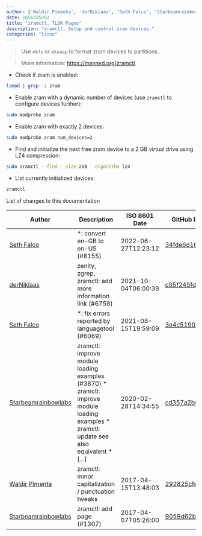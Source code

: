```yaml
---
author: ['Waldir Pimenta', 'derNiklaas', 'Seth Falco', 'Starbeamrainbowlabs']
date: 1656325392
title: "zramctl, TLDR Pages"
description: "zramctl, Setup and control zram devices."
categories: "linux"
---
```

> Use `mkfs` or `mkswap` to format zram devices to partitions.

> More information: <https://manned.org/zramctl>.

- Check if zram is enabled:

```bash
lsmod | grep -i zram
```

- Enable zram with a dynamic number of devices (use `zramctl` to configure devices further):

```bash
sudo modprobe zram
```

- Enable zram with exactly 2 devices:

```bash
sudo modprobe zram num_devices=2
```

- Find and initialize the next free zram device to a 2 GB virtual drive using LZ4 compression:

```bash
sudo zramctl --find --size 2GB --algorithm lz4
```

- List currently initialized devices:

```bash
zramctl
```
List of changes to this documentation


Author | Description | ISO 8601 Date | GitHub link
------|-----|-----|-----
[Seth Falco](mailto:seth@falco.fun) | *: convert en-GB to en-US (#8155) | 2022-06-27T12:23:12 | [34fde6d16fbc](https://github.com/tldr-pages/tldr/commit/34fde6d16fbc0a3c45fff5903f0fc2597547b1bb)
[derNiklaas](mailto:derNiklaas@users.noreply.github.com) | zenity, zgrep, zramctl: add more information link (#6758) | 2021-10-04T06:00:39 | [c05f245fd530](https://github.com/tldr-pages/tldr/commit/c05f245fd530f6134b91568ae3d0181a74c6814b)
[Seth Falco](mailto:seth@falco.fun) | *: fix errors reported by languagetool (#6069) | 2021-08-15T19:59:09 | [3e4c519004a4](https://github.com/tldr-pages/tldr/commit/3e4c519004a471c861cdc609fd7239ee3355671c)
[Starbeamrainbowlabs](mailto:sbrl@starbeamrainbowlabs.com) | zramctl: improve module loading examples (#3870) * zramctl: improve module loading examples * zramctl: update see also equivalent * [...] | 2020-02-28T14:34:55 | [cd357a2b0372](https://github.com/tldr-pages/tldr/commit/cd357a2b037274ad9d501009c2e5627e0785cdb6)
[Waldir Pimenta](mailto:waldyrious@gmail.com) | zramctl: minor capitalization / punctuation tweaks | 2017-04-15T13:48:03 | [292825cfe7b1](https://github.com/tldr-pages/tldr/commit/292825cfe7b15e62260da1d592b2dec155605761)
[Starbeamrainbowlabs](mailto:sbrl@starbeamrainbowlabs.com) | zramctl: add page (#1307) | 2017-04-07T05:26:00 | [9059d62b22fd](https://github.com/tldr-pages/tldr/commit/9059d62b22fd631c73abb6858ba360a49b04cb2e)

